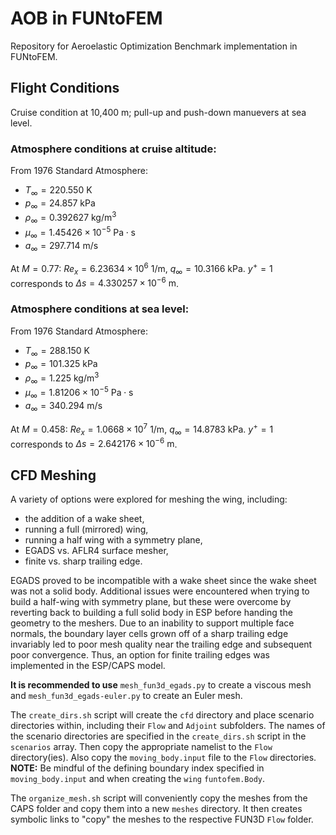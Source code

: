 # AOB in FUNtoFEM
Repository for Aeroelastic Optimization Benchmark implementation in FUNtoFEM.

## Flight Conditions
Cruise condition at 10,400 m; pull-up and push-down manuevers at sea level.

### Atmosphere conditions at cruise altitude:

From 1976 Standard Atmosphere:
* $T_{\infty}=220.550\text{ K}$
* $p_{\infty}=24.857\text{ kPa}$
* $\rho_\infty=0.392627\text{ kg/m}^3$
* $\mu_\infty=1.45426\times10^{-5}\text{ Pa}\cdot\text{s}$
* $a_\infty=297.714\text{ m/s}$

At $M=0.77$: $Re_x=6.23634\times10^6\text{ 1/m}$, $q_\infty=10.3166\text{ kPa}$.
$y^+=1$ corresponds to $\Delta s= 4.330257\times10^{-6}\text{ m}$.

### Atmosphere conditions at sea level:

From 1976 Standard Atmosphere:
* $T_{\infty}=288.150\text{ K}$
* $p_{\infty}=101.325\text{ kPa}$
* $\rho_\infty=1.225\text{ kg/m}^3$
* $\mu_\infty=1.81206\times10^{-5}\text{ Pa}\cdot\text{s}$
* $a_\infty=340.294\text{ m/s}$

At $M=0.458$: $Re_x=1.0668\times10^7\text{ 1/m}$, $q_\infty=14.8783\text{ kPa}$.
$y^+=1$ corresponds to $\Delta s= 2.642176\times10^{-6}\text{ m}$.

## CFD Meshing

A variety of options were explored for meshing the wing, including:
- the addition of a wake sheet,
- running a full (mirrored) wing,
- running a half wing with a symmetry plane,
- EGADS vs. AFLR4 surface mesher,
- finite vs. sharp trailing edge.

EGADS proved to be incompatible with a wake sheet since the wake sheet was not a solid body. Additional issues were encountered when trying to build a half-wing with symmetry plane, but these were overcome by reverting back to building a full solid body in ESP before handing the geometry to the meshers. Due to an inability to support multiple face normals, the boundary layer cells grown off of a sharp trailing edge invariably led to poor mesh quality near the trailing edge and subsequent poor convergence. Thus, an option for finite trailing edges was implemented in the ESP/CAPS model. 

**It is recommended to use** `mesh_fun3d_egads.py` to create a viscous mesh and `mesh_fun3d_egads-euler.py` to create an Euler mesh. 

The `create_dirs.sh` script will create the `cfd` directory and place scenario directories within, including their `Flow` and `Adjoint` subfolders. The names of the scenario directories are specified in the `create_dirs.sh` script in the `scenarios` array. Then copy the appropriate namelist to the `Flow` directory(ies). Also copy the `moving_body.input` file to the `Flow` directories. **NOTE:** Be mindful of the defining boundary index specified in `moving_body.input` and when creating the `wing` `funtofem.Body`.

The `organize_mesh.sh` script will conveniently copy the meshes from the CAPS folder and copy them into a new `meshes` directory. It then creates symbolic links to "copy" the meshes to the respective FUN3D `Flow` folder.
